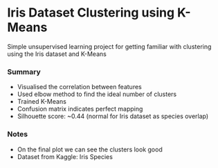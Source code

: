 # Iris Dataset Clustering using K-Means
Simple unsupervised learning project for getting familiar with clustering using the Iris dataset and K-Means

### Summary 
- Visualised the correlation between features
- Used elbow method to find the ideal number of clusters
- Trained K-Means
- Confusion matrix indicates perfect mapping
- Silhouette score: ~0.44 (normal for Iris dataset as species overlap)

### Notes
- On the final plot we can see the clusters look good
- Dataset from Kaggle: Iris Species
